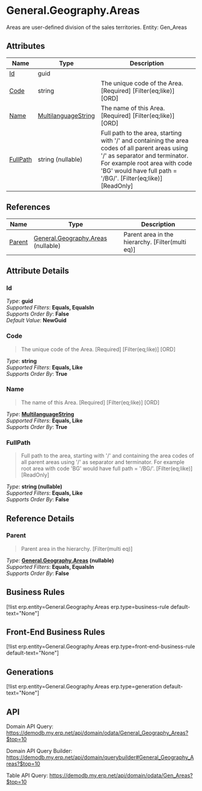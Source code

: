 # General.Geography.Areas

Areas are user-defined division of the sales territories. Entity: Gen_Areas

## Attributes

| Name | Type | Description |
| ---- | ---- | --- |
| [Id](General.Geography.Areas.md#Id) | guid |  
| [Code](General.Geography.Areas.md#Code) | string | The unique code of the Area. [Required] [Filter(eq;like)] [ORD] 
| [Name](General.Geography.Areas.md#Name) | [MultilanguageString](../data-types/MultilanguageString.md) | The name of this Area. [Required] [Filter(eq;like)] [ORD] 
| [FullPath](General.Geography.Areas.md#FullPath) | string (nullable) | Full path to the area, starting with '/' and containing the area codes of all parent areas using '/' as separator and terminator. For example root area with code 'BG' would have full path = '/BG/'. [Filter(eq;like)] [ReadOnly] 

## References

| Name | Type | Description |
| ---- | ---- | --- |
| [Parent](General.Geography.Areas.md#Parent) | [General.Geography.Areas](General.Geography.Areas.md) (nullable) | Parent area in the hierarchy. [Filter(multi eq)] |


## Attribute Details

### Id

_Type_: **guid**  
_Supported Filters_: **Equals, EqualsIn**  
_Supports Order By_: **False**  
_Default Value_: **NewGuid**  

### Code

> The unique code of the Area. [Required] [Filter(eq;like)] [ORD]

_Type_: **string**  
_Supported Filters_: **Equals, Like**  
_Supports Order By_: **True**  

### Name

> The name of this Area. [Required] [Filter(eq;like)] [ORD]

_Type_: **[MultilanguageString](../data-types/MultilanguageString.md)**  
_Supported Filters_: **Equals, Like**  
_Supports Order By_: **True**  

### FullPath

> Full path to the area, starting with '/' and containing the area codes of all parent areas using '/' as separator and terminator. For example root area with code 'BG' would have full path = '/BG/'. [Filter(eq;like)] [ReadOnly]

_Type_: **string (nullable)**  
_Supported Filters_: **Equals, Like**  
_Supports Order By_: **False**  


## Reference Details

### Parent

> Parent area in the hierarchy. [Filter(multi eq)]

_Type_: **[General.Geography.Areas](General.Geography.Areas.md) (nullable)**  
_Supported Filters_: **Equals, EqualsIn**  
_Supports Order By_: **False**  



## Business Rules

[!list erp.entity=General.Geography.Areas erp.type=business-rule default-text="None"]

## Front-End Business Rules

[!list erp.entity=General.Geography.Areas erp.type=front-end-business-rule default-text="None"]

## Generations

[!list erp.entity=General.Geography.Areas erp.type=generation default-text="None"]

## API

Domain API Query:
<https://demodb.my.erp.net/api/domain/odata/General_Geography_Areas?$top=10>

Domain API Query Builder:
<https://demodb.my.erp.net/api/domain/querybuilder#General_Geography_Areas?$top=10>

Table API Query:
<https://demodb.my.erp.net/api/domain/odata/Gen_Areas?$top=10>

